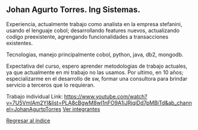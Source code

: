 
## Johan Agurto Torres. Ing Sistemas.

Experiencia, actualmente trabajo como analista en la empresa stefanini, usando el lenguaje cobol; desarrollando features nuevos, actualizando codigo preexistente, agrengando funcionalidades a transacciones existentes. 

Tecnologias, manejo principalmente cobol, python, java, db2, mongodb.

Expectativa del curso, espero aprender metodologias de trabajo actuales, ya que actualmente en mi trabajo no las usamos.
Por ultimo, en 10 años; especializarme en el desarrollo de sw, formar una consultora para brindar servicio a terceros que lo requieran.


Trabajo individual
Link: https://www.youtube.com/watch?v=7U5VmIAm2YI&list=PLA8cBgwM8wI1nFO9A1iJRjqiDd7pMBiTd&ab_channel=JohanAgurtoTorres
[Ver integrantes](../integrantes.md)

[Regresar al índice](../../README.md)
